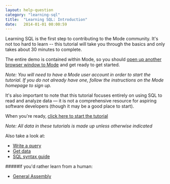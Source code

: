 ```yaml
---
layout: help-question
category: "learning-sql"
title:  "Learning SQL: Introduction"
date:   2014-01-01 00:00:59
---
```


Learning SQL is the first step to contributing to the Mode community. It's not too hard to learn -- this tutorial will take you through the basics and only takes about 30 minutes to complete.

The entire demo is contained within Mode, so you should <a href="http://modeanalytics.com" target="_blank">open up another browser window to Mode</a> and get ready to get started.

*Note: You will need to have a Mode user account in order to start the tutorial. If you do not already have one, follow the instructions on the Mode homepage to sign up.*

It's also important to note that this tutorial focuses entirely on using SQL to read and analyze data &mdash; it is not a comprehensive resource for aspiring software developers (though it may be a good place to start).

When you're ready, [click here to start the tutorial](/learning-sql/learning-sql-2.html "Basic Syntax")

*Note: All data in these tutorials is made up unless otherwise indicated*

Also take a look at:

* [Write a query](/getting-started/write-a-query.html "Write a query")
* [Get data](/getting-started/get-data.html "Get data")
* [SQL syntax guide](/technical-documentation/sql-syntax-guide.html "SQL syntax guide")


#####If you'd rather learn from a human:
* [General Assembly](https://generalassemb.ly/education/data-analysis-moving-from-excel-to-sql "General Assembly")